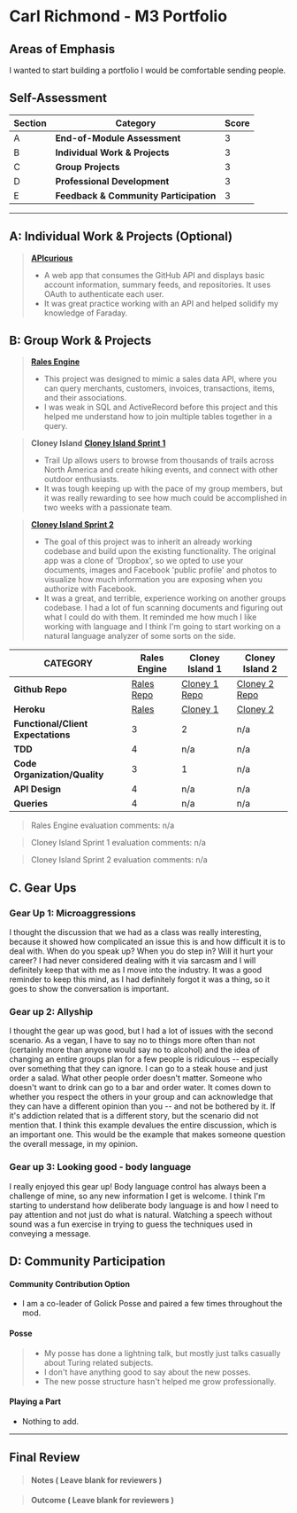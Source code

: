 
# Carl Richmond - M3 Portfolio

## Areas of Emphasis

I wanted to start building a portfolio I would be comfortable sending people. 

## Self-Assessment

| Section | Category | Score |
| --- | ----- | --- |
| A | **End-of-Module Assessment** | 3 |
| B | **Individual Work & Projects** | 3|
| C | **Group Projects** | 3 |
| D | **Professional Development** | 3 |
| E | **Feedback & Community Participation** | 3 |

-----------------------

## A: Individual Work & Projects (Optional)

> **[APIcurious](https://github.com/ACC25/consume-github)**
>* A web app that consumes the GitHub API and displays basic account information, summary feeds, and repositories. It uses OAuth to authenticate each user.
>* It was great practice working with an API and helped solidify my knowledge of Faraday.


## B: Group Work & Projects

> **[Rales Engine](https://github.com/ACC25/rails_engine)** 
>* This project was designed to mimic a sales data API, where you can query merchants, customers, invoices, transactions, items, and their associations.
>* I was weak in SQL and ActiveRecord before this project and this helped me understand how to join multiple tables together in a query.

> **Cloney Island**
> **[Cloney Island Sprint 1](https://github.com/ACC25/trail-up)** 
>* Trail Up allows users to browse from thousands of trails across North America and create hiking events, and connect with other outdoor enthusiasts.
>* It was tough keeping up with the pace of my group members, but it was really rewarding to see how much could be accomplished in two weeks with a passionate team.

> **[Cloney Island Sprint 2](https://github.com/squeemishly/dark_clout)** 
>* The goal of this project was to inherit an already working codebase and build upon the existing functionality. The original app was a clone of 'Dropbox', so we opted to use your documents, images and Facebook 'public profile' and photos to visualize how much information you are exposing when you authorize with Facebook.
>* It was a great, and terrible, experience working on another groups codebase. I had a lot of fun scanning documents and figuring out what I could do with them. It reminded me how much I like working with language and I think I'm going to start working on a natural language analyzer of some sorts on the side.

| CATEGORY | Rales Engine | Cloney Island 1 | Cloney Island 2 |
| --- | --- | --- | --- |
| **Github Repo** | [Rales Repo](https://github.com/ACC25/rails_engine) | [Cloney 1 Repo](https://github.com/ACC25/trail-up) | [Cloney 2 Repo](https://github.com/squeemishly/dark_clout) |
| **Heroku** | [Rales](https://github.com/ACC25/rails_engine) | [Cloney 1](https://trail-up.herokuapp.com/) | [Cloney 2](https://github.com/squeemishly/dark_clout) |
| **Functional/Client Expectations** | 3 | 2 | n/a |
| **TDD** | 4 | n/a| n/a |
| **Code Organization/Quality** | 3 | 1 | n/a |
| **API Design** | 4 | n/a| n/a |
| **Queries** | 4 | n/a | n/a |

> Rales Engine evaluation comments:
n/a

> Cloney Island Sprint 1 evaluation comments:
n/a

> Cloney Island Sprint 2 evaluation comments:
n/a

## C. **Gear Ups**


### Gear Up 1: Microaggressions

I thought the discussion that we had as a class was really interesting, because it showed how complicated an issue this is and how difficult it is to deal with. When do you speak up? When you do step in? Will it hurt your career? I had never considered dealing with it via sarcasm and I will definitely keep that with me as I move into the industry. It was a good reminder to keep this mind, as I had definitely forgot it was a thing, so it goes to show the conversation is important.

### Gear up 2: Allyship

 I thought the gear up was good, but I had a lot of issues with the second scenario. As a vegan, I have to say no to things more often than not (certainly more than anyone would say no to alcohol) and the idea of changing an entire groups plan for a few people is ridiculous -- especially over something that they can ignore. I can go to a steak house and just order a salad. What other people order doesn't matter. Someone who doesn't want to drink can go to a bar and order water. It comes down to whether you respect the others in your group and can acknowledge that they can have a different opinion than you -- and not be bothered by it. If it's addiction related that is a different story, but the scenario did not mention that. I think this example devalues the entire discussion, which is an important one. This would be the example that makes someone question the overall message, in my opinion.

### Gear up 3: Looking good - body language

I really enjoyed this gear up! Body language control has always been a challenge of mine, so any new information I get is welcome. I think I'm starting to understand how deliberate body language is and how I need to pay attention and not just do what is natural. Watching a speech without sound was a fun exercise in trying to guess the techniques used in conveying a message.  

## D: Community Participation

#### **Community Contribution Option**
* I am a co-leader of Golick Posse and paired a few times throughout the mod. 

#### **Posse**
  >* My posse has done a lightning talk, but mostly just talks casually about Turing related subjects.  
  >* I don't have anything good to say about the new posses. 
  >* The new posse structure hasn't helped me grow professionally. 

#### **Playing a Part**

* Nothing to add. 

------------------

## Final Review

> #### Notes ( Leave blank for reviewers )

> #### Outcome ( Leave blank for reviewers )
